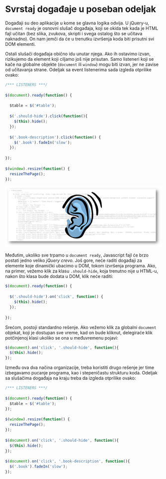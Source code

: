 # Svrstaj događaje u poseban odeljak

Događaji su deo aplikacije u kome se glavna logika odvija. U jQuery-u, `document ready` je osnovni slušač događaja, koji se okida tek kada je HTML fajl učitan (bez slika, zvukova, skripti i svega ostalog što se učitava naknadno). On nam jemči da će u trenutku izvršenja koda biti prisutni svi DOM elementi.

Ostali slušači događaja obično idu unutar njega. Ako ih ostavimo izvan, rizikujemo da element koji ciljamo još nije prisutan. Samo listeneri koji se kače na globalne objekte (`document` ili `window`) mogu biti izvan, jer ne zavise od učitavanja strane. Odeljak sa event listenerima sada izgleda otprilike ovako:


```javascript
/*** LISTENERS ***/

$(document).ready(function() {

  $table = $('#table');

  $('.should-hide').click(function(){
    $(this).hide();
  });

  $('.book-description').click(function() {
    $('.book').fadeIn('slow');
  });

});

$(window).resize(function() {
  resizeThePage();
});
```

<img src='images/slusac-dogadjaja.png' width='600'>

Međutim, ukoliko sve trpamo u `document ready`, Javascript fajl će brzo postati jedno veliko *jQuery crevo*. Još gore, neće raditi događaji za elemente koje dinamički ubacimo u DOM, tokom izvršenja programa. Ako, na primer, vežemo klik za klasu `.should-hide`, koja trenutno nije u HTML-u, nakon što klasa bude dodata u DOM, klik neće raditi:

```javascript
$(document).ready(function() {

  $('.should-hide').on('click', function() {
    $(this).hide();
  });

});
```

Srećom, postoji standardno rešenje. Ako vežemo klik za globalni `document` objekat, koji je dostupan sve vreme, kad on bude kliknut, delegiraće klik potčinjenoj klasi ukoliko se ona u međuvremenu pojavi:

```javascript
$(document).on('click', '.should-hide', function(){
  $(this).hide();
});
```

Između ova dva načina organizacije, treba koristiti drugo rešenje jer time izbegavamo pucanje programa, kao i stepeničastu strukturu koda. Odeljak sa slušačima događaja na kraju treba da izgleda otprilike ovako:

```javascript
/*** LISTENERS ***/

$(document).ready(function() {
  $table = $('#table');
});

$(window).resize(function() {
  resizeThePage();
});

$(document).on('click', '.should-hide', function(){
  $(this).hide();
});

$(document).on('click', '.book-description', function(){
  $('.book').fadeIn('slow');
});
```
